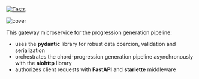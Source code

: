 [![Tests](https://github.com/chrdio/api-funkhaus-micro-fastapi/actions/workflows/ci.yml/badge.svg)](https://github.com/chrdio/api-funkhaus-micro-fastapi/actions/workflows/ci.yml)

![cover](https://user-images.githubusercontent.com/83789452/190855163-cf024491-9399-4295-8645-dfa9288b972d.png)

This gateway microservice for the progression generation pipeline:
- uses the **pydantic** library for robust data coercion, validation and serialization
- orchestrates the chord-progression generation pipeline asynchronously with the **aiohttp** library
- authorizes client requests with **FastAPI** and **starlette** middleware